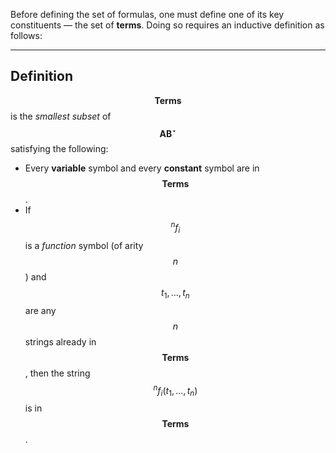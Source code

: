 Before defining the set of formulas, one must define one of its key constituents &mdash; the set of **terms**. Doing so requires an inductive definition as follows:

---


## Definition

$$\mathbf{Terms}$$ is the _smallest subset_ of $$\mathbf{AB}^\star$$ satisfying the following:
* Every **variable** symbol and every **constant** symbol are in $$\mathbf{Terms}$$.
* If $$^nf_i$$ is a *function* symbol (of arity $$n$$) and $$t_1,...,t_n$$ are any $$n$$ strings already in $$\mathbf{Terms}$$, then the string $$^nf_i(t_1,...,t_n)$$ is in $$\mathbf{Terms}$$.
